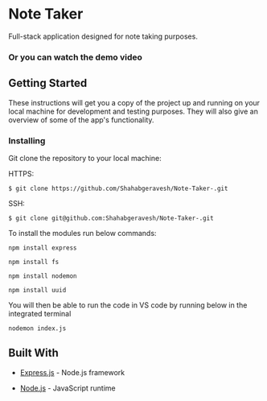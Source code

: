 # Note Taker 

Full-stack application designed for note taking purposes. 


### Or you can watch the demo video

## Getting Started

These instructions will get you a copy of the project up and running on your local machine for development and testing purposes. They will also give an overview of some of the app's functionality. 

### Installing

Git clone the repository to your local machine: 

HTTPS:
```
$ git clone https://github.com/Shahabgeravesh/Note-Taker-.git
```
SSH:
````
$ git clone git@github.com:Shahabgeravesh/Note-Taker-.git
````

To install the modules run below commands: 
````
npm install express
````
````
npm install fs
````
````
npm install nodemon
````
````
npm install uuid
````

You will then be able to run the code in VS code by running below in the integrated terminal
````
nodemon index.js 
````

## Built With


* [Express.js](https://expressjs.com/) - Node.js framework

* [Node.js](https://nodejs.org/en/) - JavaScript runtime

